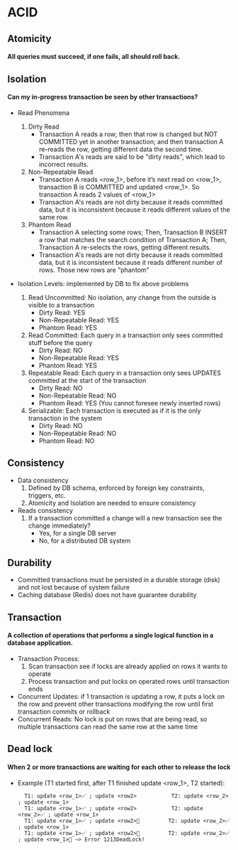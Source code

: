 # ACID

## Atomicity

#### All queries must succeed, if one fails, all should roll back.

## Isolation

#### Can my in-progress transaction be seen by other transactions?

* Read Phenomena
    1. Dirty Read
        * Transaction A reads a row; then that row is changed but NOT COMMITTED yet in another
          transaction; and then transaction A re-reads the row, getting different data
          the second time.
        * Transaction A's reads are said to be "dirty reads", which lead to incorrect results.
    2. Non-Repeatable Read
        * Transaction A reads <row_1>, before it’s next read on <row_1>, transaction B is COMMITTED
          and updated <row_1>. So transaction A reads 2 values of <row_1>
        * Transaction A's reads are not dirty because it reads committed data, but it is
          inconsistent because it reads different values of the same row.
    3. Phantom Read
        * Transaction A selecting some rows; Then, Transaction B INSERT a row that matches the
          search condition of Transaction A; Then, Transaction A re-selects the rows, getting
          different results.
        * Transaction A's reads are not dirty because it reads committed data, but it is
          inconsistent because it reads different number of rows. Those new rows are "phantom"

* Isolation Levels: implemented by DB to fix above problems
    1. Read Uncommitted: No isolation, any change from the outside is visible to a transaction
        * Dirty Read: YES
        * Non-Repeatable Read: YES
        * Phantom Read: YES
    2. Read Committed: Each query in a transaction only sees committed stuff before the query
        * Dirty Read: NO
        * Non-Repeatable Read: YES
        * Phantom Read: YES
    3. Repeatable Read: Each query in a transaction only sees UPDATES committed at the start of the
       transaction
        * Dirty Read: NO
        * Non-Repeatable Read: NO
        * Phantom Read: YES (You cannot foresee newly inserted rows)
    4. Serializable: Each transaction is executed as if it is the only transaction in the system
        * Dirty Read: NO
        * Non-Repeatable Read: NO
        * Phantom Read: NO

## Consistency

* Data consistency
    1. Defined by DB schema, enforced by foreign key constraints, triggers, etc.
    2. Atomicity and Isolation are needed to ensure consistency
* Reads consistency
    1. If a transaction committed a change will a new transaction see the change immediately?
        * Yes, for a single DB server
        * No, for a distributed DB system

## Durability

* Committed transactions must be persisted in a durable storage (disk) and not lost because of
  system failure
* Caching database (Redis) does not have guarantee durability

## Transaction

#### A collection of operations that performs a single logical function in a database application.

* Transaction Process:
    1. Scan transaction see if locks are already applied on rows it wants to operate
    2. Process transaction and put locks on operated rows until transaction ends
* Concurrent Updates: if 1 transaction is updating a row, it puts a lock on the row and prevent
  other transactions modifying the row until first transaction commits or rollback
* Concurrent Reads: No lock is put on rows that are being read, so multiple transactions can read
  the same row at the same time

## Dead lock

#### When 2 or more transactions are waiting for each other to release the lock

* Example (T1 started first, after T1 finished update <row_1>, T2 started):

        T1: update <row_1>✅ ; update <row2>           T2: update <row_2> ; update <row_1>
        T1: update <row_1>✅ ; update <row2>           T2: update <row_2>✅ ; update <row_1>
        T1: update <row_1>✅ ; update <row2>🔄         T2: update <row_2>✅ ; update <row_1>
        T1: update <row_1>✅ ; update <row2>🔄         T2: update <row_2>✅ ; update <row_1>🔄 —> Error 1213DeadLock!